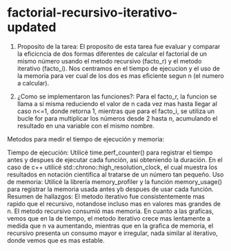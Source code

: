 # factorial-recursivo-iterativo-updated
1. Proposito de la tarea: El proposito de esta tarea fue evaluar y comparar la eficicncia de dos formas diferentes de calcular el factorial de un mismo número usando el metodo recursivo (facto_r) y el metodo iterativo (facto_i). Nos centramos en el tiempo de ejecucion y el uso de la memoria para ver cual de los dos es mas eficiente segun n (el numero a calcular).

2. ¿Como se implementaron las funciones?: Para el facto_r, la funcion se llama a si misma reduciendo el valor de n cada vez mas hasta llegar al caso n<=1, donde retorna 1, mientras que para el facto_i, se utiliza un bucle for para multiplicar los números desde 2 hasta n, acumulando el resultado en una variable con el mismo nombre.

Metodos para medir el tiempo de ejecución y memoria:

Tiempo de ejecución: Utilicé time.perf_counter() para registrar el tiempo antes y despues de ejecutar cada función, asi obteniendo la duración. En el caso de c++ utilicé std::chrono::high_resolution_clock, el cual muestra los resultados en notación cientifica al tratarse de un número tan pequeño.
Uso de memoria: Utilicé la librería memory_profiler y la función memory_usage() para registrar la memoria usada antes yb despues de usar cada función.
Resumen de hallazgos: El metodo iterativo fue consistentemente mas rapido que el recursivo, notandose incluso mas en valores mas grandes de n. El metodo recursivo consumió mas memoria. En cuanto a las graficas, vemos que en la de tiempo, el metodo iterativo crece mas lentamente a medida que n va aumentando, mientras que en la grafica de memoria, el recursivo presenta un consumo mayor e irregular, nada similar al iterativo, donde vemos que es mas estable.
